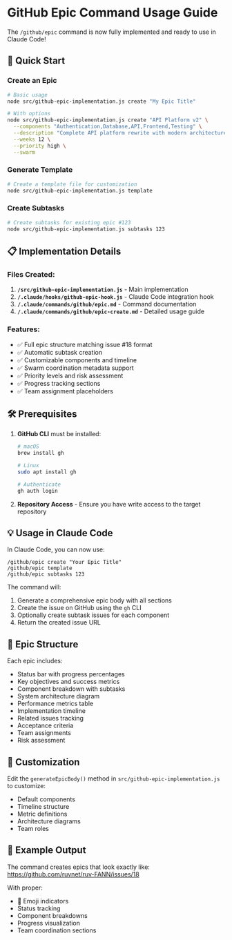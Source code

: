 # GitHub Epic Command Usage Guide

The `/github/epic` command is now fully implemented and ready to use in Claude Code!

## 🚀 Quick Start

### Create an Epic
```bash
# Basic usage
node src/github-epic-implementation.js create "My Epic Title"

# With options
node src/github-epic-implementation.js create "API Platform v2" \
  --components "Authentication,Database,API,Frontend,Testing" \
  --description "Complete API platform rewrite with modern architecture" \
  --weeks 12 \
  --priority high \
  --swarm
```

### Generate Template
```bash
# Create a template file for customization
node src/github-epic-implementation.js template
```

### Create Subtasks
```bash
# Create subtasks for existing epic #123
node src/github-epic-implementation.js subtasks 123
```

## 📋 Implementation Details

### Files Created:
1. **`/src/github-epic-implementation.js`** - Main implementation
2. **`/.claude/hooks/github-epic-hook.js`** - Claude Code integration hook
3. **`/.claude/commands/github/epic.md`** - Command documentation
4. **`/.claude/commands/github/epic-create.md`** - Detailed usage guide

### Features:
- ✅ Full epic structure matching issue #18 format
- ✅ Automatic subtask creation
- ✅ Customizable components and timeline
- ✅ Swarm coordination metadata support
- ✅ Priority levels and risk assessment
- ✅ Progress tracking sections
- ✅ Team assignment placeholders

## 🛠️ Prerequisites

1. **GitHub CLI** must be installed:
   ```bash
   # macOS
   brew install gh
   
   # Linux
   sudo apt install gh
   
   # Authenticate
   gh auth login
   ```

2. **Repository Access** - Ensure you have write access to the target repository

## 💡 Usage in Claude Code

In Claude Code, you can now use:

```
/github/epic create "Your Epic Title"
/github/epic template
/github/epic subtasks 123
```

The command will:
1. Generate a comprehensive epic body with all sections
2. Create the issue on GitHub using the `gh` CLI
3. Optionally create subtask issues for each component
4. Return the created issue URL

## 🎯 Epic Structure

Each epic includes:
- Status bar with progress percentages
- Key objectives and success metrics
- Component breakdown with subtasks
- System architecture diagram
- Performance metrics table
- Implementation timeline
- Related issues tracking
- Acceptance criteria
- Team assignments
- Risk assessment

## 🔧 Customization

Edit the `generateEpicBody()` method in `src/github-epic-implementation.js` to customize:
- Default components
- Timeline structure
- Metric definitions
- Architecture diagrams
- Team roles

## 📝 Example Output

The command creates epics that look exactly like: https://github.com/ruvnet/ruv-FANN/issues/18

With proper:
- 🚀 Emoji indicators
- Status tracking
- Component breakdowns
- Progress visualization
- Team coordination sections